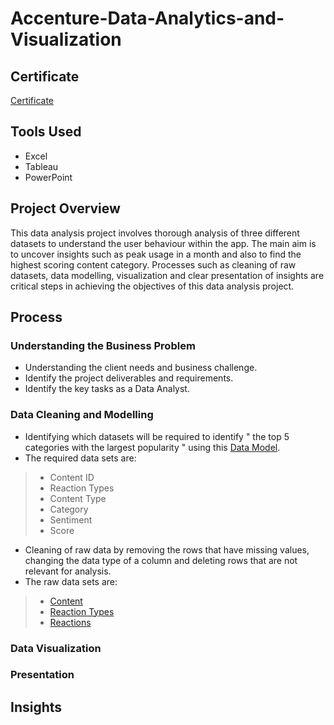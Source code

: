 # Accenture-Data-Analytics-and-Visualization
## Certificate 
[Certificate](https://github.com/alnmrts02/Accenture-Data-Analytics-and-Visualization-/blob/main/Accenture_virtual%20internship%20certificate.pdf)

## Tools Used
- Excel
- Tableau
- PowerPoint

## Project Overview
This data analysis project involves thorough analysis of three different datasets to understand the user behaviour within the app. The main aim is to uncover insights such as peak usage in a month and also to find the highest scoring content category. Processes such as cleaning of raw datasets, data modelling, visualization and clear presentation of insights are critical steps in achieving the objectives of this data analysis project. 

## Process
### Understanding the Business Problem
- Understanding the client needs and business challenge.
- Identify the project deliverables and requirements.
- Identify the key tasks as a Data Analyst.

### Data Cleaning and Modelling
- Identifying which datasets will be required to identify " the top 5 categories with the largest popularity " using this [Data Model](https://github.com/alnmrts02/Accenture-Data-Analytics-and-Visualization-/blob/main/Data%20model.pdf).
- The required data sets are:
>- Content ID
>- Reaction Types
>- Content Type
>- Category
>- Sentiment
>- Score
- Cleaning of raw data by removing the rows that have missing values, changing the data type of a column and deleting rows that are not relevant for analysis.
- The raw data sets are:
>- [Content](https://github.com/alnmrts02/Accenture-Data-Analytics-and-Visualization-/blob/main/Content.csv)
>- [Reaction Types](https://github.com/alnmrts02/Accenture-Data-Analytics-and-Visualization-/blob/main/ReactionTypes.csv)
>- [Reactions](https://github.com/alnmrts02/Accenture-Data-Analytics-and-Visualization-/blob/main/Reactions.csv)

### Data Visualization
### Presentation

## Insights

